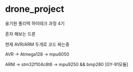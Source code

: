 # drone_project
융기원 폴리텍 하이테크 과정 4기

혼자 해보는 드론

현재 AVR/ARM 두개로 코드 짜는중

AVR -> Atmega128
    -> mpu6050

ARM -> stm32f104c8t6
    -> mpu9250 && bmp280 [GY-91모듈]
    

